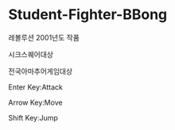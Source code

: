 # Student-Fighter-BBong

레볼루션 2001년도 작품

시크스퀘어대상

전국아마추어게임대상

Enter Key:Attack

Arrow Key:Move

Shift Key:Jump

